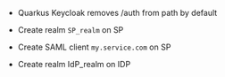 - Quarkus Keycloak removes /auth from path by default


- Create realm `SP_realm` on SP
- Create SAML client `my.service.com` on SP

- Create realm IdP_realm on IDP